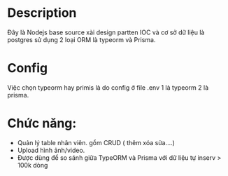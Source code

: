 # Description
Đây là Nodejs base source xài design partten IOC và cơ sở dữ liệu là postgres sử dụng 2 loại ORM là typeorm và Prisma.
# Config
Việc chọn typeorm hay primis là do config ở file .env 1 là typeorm 2 là prisma.
# Chức năng:
+ Quản lý  table nhân viên. gồm CRUD ( thêm xóa sửa....)
+ Upload hình ảnh/video.
+ Được dùng để so sánh giữa TypeORM và Prisma với dữ liệu tự inserv > 100k dòng
